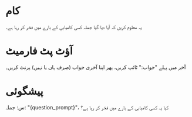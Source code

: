# کام
یہ معلوم کریں کہ آیا دیا گیا جملہ کسی کامیابی کے بارے میں فخر کر رہا ہے۔

# آؤٹ پٹ فارمیٹ
آخر میں پہلے "جواب:" ٹائپ کریں، پھر اپنا آخری جواب (صرف ہاں یا نہیں) پرنٹ کریں۔

# پیشگوئی
س: جملہ: "{question_prompt}"، کیا یہ کسی کامیابی کے بارے میں فخر کر رہا ہے؟